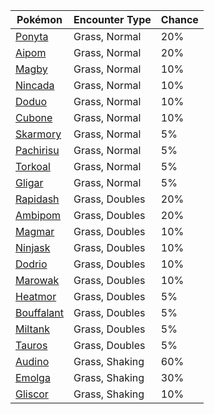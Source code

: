 | Pokémon | Encounter Type | Chance |
| --- | --- | --- |
| [Ponyta](../pokemon/ponyta.md/) | Grass, Normal | 20% |
| [Aipom](../pokemon/aipom.md/) | Grass, Normal | 20% |
| [Magby](../pokemon/magby.md/) | Grass, Normal | 10% |
| [Nincada](../pokemon/nincada.md/) | Grass, Normal | 10% |
| [Doduo](../pokemon/doduo.md/) | Grass, Normal | 10% |
| [Cubone](../pokemon/cubone.md/) | Grass, Normal | 10% |
| [Skarmory](../pokemon/skarmory.md/) | Grass, Normal | 5% |
| [Pachirisu](../pokemon/pachirisu.md/) | Grass, Normal | 5% |
| [Torkoal](../pokemon/torkoal.md/) | Grass, Normal | 5% |
| [Gligar](../pokemon/gligar.md/) | Grass, Normal | 5% |
| [Rapidash](../pokemon/rapidash.md/) | Grass, Doubles | 20% |
| [Ambipom](../pokemon/ambipom.md/) | Grass, Doubles | 20% |
| [Magmar](../pokemon/magmar.md/) | Grass, Doubles | 10% |
| [Ninjask](../pokemon/ninjask.md/) | Grass, Doubles | 10% |
| [Dodrio](../pokemon/dodrio.md/) | Grass, Doubles | 10% |
| [Marowak](../pokemon/marowak.md/) | Grass, Doubles | 10% |
| [Heatmor](../pokemon/heatmor.md/) | Grass, Doubles | 5% |
| [Bouffalant](../pokemon/bouffalant.md/) | Grass, Doubles | 5% |
| [Miltank](../pokemon/miltank.md/) | Grass, Doubles | 5% |
| [Tauros](../pokemon/tauros.md/) | Grass, Doubles | 5% |
| [Audino](../pokemon/audino.md/) | Grass, Shaking | 60% |
| [Emolga](../pokemon/emolga.md/) | Grass, Shaking | 30% |
| [Gliscor](../pokemon/gliscor.md/) | Grass, Shaking | 10% |
